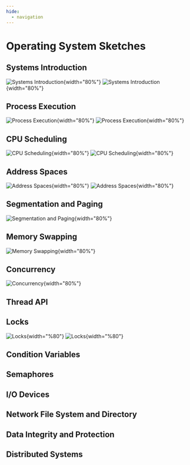 ```yaml
---
hide:
  - navigation
---
```


# Operating System Sketches

## Systems Introduction

![Systems Introduction](/img/os-sketch-systems-introduction.svg#only-light){width="80%"}
![Systems Introduction](/img/os-sketch-systems-introduction-inverted.svg#only-dark){width="80%"}

## Process Execution

![Process Execution](/img/os-sketch-process-execution.svg#only-light){width="80%"}
![Process Execution](/img/os-sketch-process-execution-inverted.svg#only-dark){width="80%"}

## CPU Scheduling

![CPU Scheduling](/img/os-sketch-cpu-scheduling.svg#only-light){width="80%"}
![CPU Scheduling](/img/os-sketch-cpu-scheduling-inverted.svg#only-dark){width="80%"}

## Address Spaces

![Address Spaces](/img/os-sketch-address-spaces.svg#only-light){width="80%"}
![Address Spaces](/img/os-sketch-address-spaces-inverted.svg#only-dark){width="80%"}

## Segmentation and Paging

![Segmentation and Paging](/img/os-sketch-segmentation-paging.svg#only-light){width="80%"}

## Memory Swapping

![Memory Swapping](/img/os-sketch-memory-swapping.svg#only-light){width="80%"}

## Concurrency

![Concurrency](/img/os-sketch-concurrency-introduction.svg#only-light){width="80%"}

## Thread API

## Locks

![Locks](/img/os-sketch-locks-malicious-thread-locks.svg){width="%80"}
![Locks](/img/os-sketch-locks-malicious-thread-locks-inverted.svg){width="%80"}

## Condition Variables

## Semaphores

## I/O Devices

## Network File System and Directory

## Data Integrity and Protection

## Distributed Systems